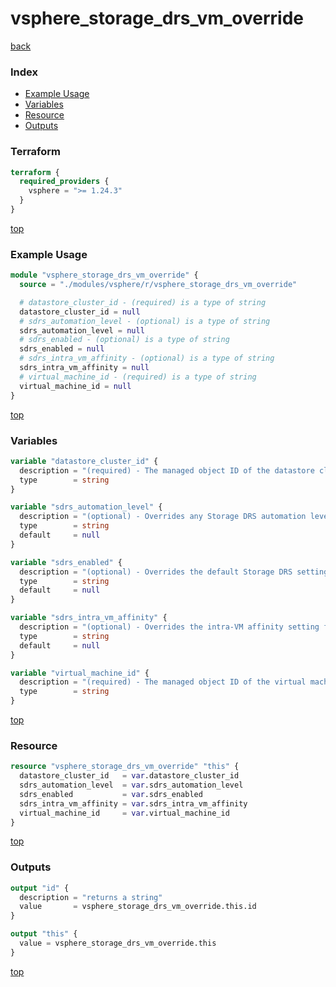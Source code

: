 # vsphere_storage_drs_vm_override

[back](../vsphere.md)

### Index

- [Example Usage](#example-usage)
- [Variables](#variables)
- [Resource](#resource)
- [Outputs](#outputs)

### Terraform

```terraform
terraform {
  required_providers {
    vsphere = ">= 1.24.3"
  }
}
```

[top](#index)

### Example Usage

```terraform
module "vsphere_storage_drs_vm_override" {
  source = "./modules/vsphere/r/vsphere_storage_drs_vm_override"

  # datastore_cluster_id - (required) is a type of string
  datastore_cluster_id = null
  # sdrs_automation_level - (optional) is a type of string
  sdrs_automation_level = null
  # sdrs_enabled - (optional) is a type of string
  sdrs_enabled = null
  # sdrs_intra_vm_affinity - (optional) is a type of string
  sdrs_intra_vm_affinity = null
  # virtual_machine_id - (required) is a type of string
  virtual_machine_id = null
}
```

[top](#index)

### Variables

```terraform
variable "datastore_cluster_id" {
  description = "(required) - The managed object ID of the datastore cluster."
  type        = string
}

variable "sdrs_automation_level" {
  description = "(optional) - Overrides any Storage DRS automation levels for this virtual machine."
  type        = string
  default     = null
}

variable "sdrs_enabled" {
  description = "(optional) - Overrides the default Storage DRS setting for this virtual machine."
  type        = string
  default     = null
}

variable "sdrs_intra_vm_affinity" {
  description = "(optional) - Overrides the intra-VM affinity setting for this virtual machine."
  type        = string
  default     = null
}

variable "virtual_machine_id" {
  description = "(required) - The managed object ID of the virtual machine."
  type        = string
}
```

[top](#index)

### Resource

```terraform
resource "vsphere_storage_drs_vm_override" "this" {
  datastore_cluster_id   = var.datastore_cluster_id
  sdrs_automation_level  = var.sdrs_automation_level
  sdrs_enabled           = var.sdrs_enabled
  sdrs_intra_vm_affinity = var.sdrs_intra_vm_affinity
  virtual_machine_id     = var.virtual_machine_id
}
```

[top](#index)

### Outputs

```terraform
output "id" {
  description = "returns a string"
  value       = vsphere_storage_drs_vm_override.this.id
}

output "this" {
  value = vsphere_storage_drs_vm_override.this
}
```

[top](#index)
